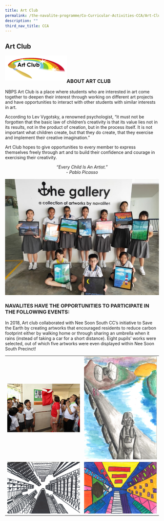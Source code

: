 ```yaml
---
title: Art Club
permalink: /the-navalite-programme/Co-Curricular-Activities-CCA/Art-Club/
description: ""
third_nav_title: CCA
---
```




## Art Club

<img align = "left" style="width: 40%;" src="/images/art%20club%20logo.png">

<br><br><br>

### ABOUT ART CLUB

NBPS Art Club is a place where students who are interested in art come together to deepen their interest through working on different art projects and have opportunities to interact with other students with similar interests in art.

  

According to Lev Vygotsky, a renowned psychologist, “it must not be forgotten that the basic law of children’s creativity is that its value lies not in its results, not in the product of creation, but in the process itself. It is not important what children create, but that they do create, that they exercise and implement their creative imagination.”

  

Art Club hopes to give opportunities to every member to express themselves freely through art and to build their confidence and courage in exercising their creativity.

_<center>“Every Child Is An Artist.”_<br>
_- Pablo Picasso</center>_

![](/images/aesthetics_artclub.jpeg)

### NAVALITES HAVE THE OPPORTUNITIES TO PARTICIPATE IN THE FOLLOWING EVENTS:

In 2018, Art club collaborated with Nee Soon South CC’s initiative to Save the Earth by creating artworks that encouraged residents to reduce carbon footprint either by walking home or through sharing an umbrella when it rains (instead of taking a car for a short distance). Eight pupils’ works were selected, out of which five artworks were even displayed within Nee Soon South Precinct!



|  |  | 
| -------- | -------- | 
|   ![](/images/art1.jpeg)  | ![](/images/art2.jpeg)     | 
| ![](/images/art3.jpeg)     | ![](/images/art4.jpeg)    | 





